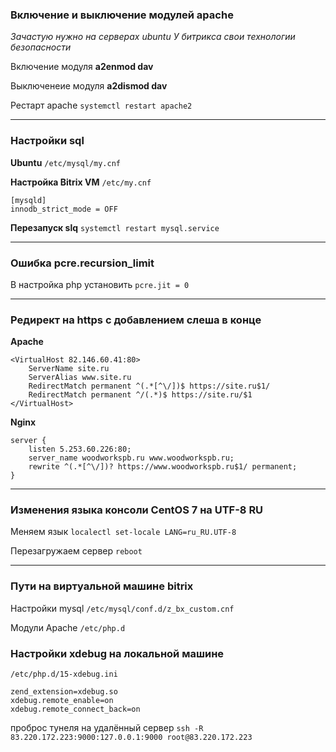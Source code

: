 ### Включение и выключение модулей apache
*Зачастую нужно на серверах ubuntu*
*У битрикса свои технологии безопасности*


Включение модуля
**a2enmod dav**

Выключенеие модуля
**a2dismod dav**

Рестарт apache
`systemctl restart apache2`

------------


### Настройки sql

**Ubuntu** `/etc/mysql/my.cnf`

**Настройка Bitrix VM** `/etc/my.cnf`

```
[mysqld]
innodb_strict_mode = OFF
```

**Перезапуск slq**
`systemctl restart mysql.service`

------------

### Ошибка pcre.recursion_limit
В настройка php установить
`pcre.jit = 0`

------------


### Редирект на https с добавлением слеша в конце

**Apache**
```
<VirtualHost 82.146.60.41:80>
	ServerName site.ru
	ServerAlias www.site.ru
	RedirectMatch permanent ^(.*[^\/])$ https://site.ru$1/
	RedirectMatch permanent ^/(.*)$ https://site.ru/$1
</VirtualHost>
```

**Nginx**
```
server {
	listen 5.253.60.226:80;
	server_name woodworkspb.ru www.woodworkspb.ru;
	rewrite ^(.*[^\/])? https://www.woodworkspb.ru$1/ permanent;
}
```

------------


### Изменения языка консоли CentOS 7 на UTF-8 RU

Меняем язык `localectl set-locale LANG=ru_RU.UTF-8` 

Перезагружаем сервер `reboot` 

------------


### Пути на виртуальной машине bitrix

Настройки mysql `/etc/mysql/conf.d/z_bx_custom.cnf` 

Модули Apache `/etc/php.d` 


### Настройки xdebug на локальной машине
`/etc/php.d/15-xdebug.ini`

```
zend_extension=xdebug.so
xdebug.remote_enable=on
xdebug.remote_connect_back=on
```

проброс тунеля на удалённый сервер `ssh -R 83.220.172.223:9000:127.0.0.1:9000 root@83.220.172.223`
